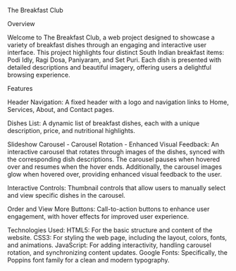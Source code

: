 The Breakfast Club

Overview

Welcome to The Breakfast Club, a web project designed to showcase a variety of breakfast dishes through an engaging and interactive user interface. This project highlights four distinct South Indian breakfast items: Podi Idly, Ragi Dosa, Paniyaram, and Set Puri. Each dish is presented with detailed descriptions and beautiful imagery, offering users a delightful browsing experience.

Features

Header Navigation:
A fixed header with a logo and navigation links to Home, Services, About, and Contact pages.

Dishes List:
A dynamic list of breakfast dishes, each with a unique description, price, and nutritional highlights.

Slideshow Carousel - Carousel Rotation - Enhanced Visual Feedback:
An interactive carousel that rotates through images of the dishes, synced with the corresponding dish descriptions.
The carousel pauses when hovered over and resumes when the hover ends.
Additionally, the carousel images glow when hovered over, providing enhanced visual feedback to the user.

Interactive Controls:
Thumbnail controls that allow users to manually select and view specific dishes in the carousel.

Order and View More Buttons:
Call-to-action buttons to enhance user engagement, with hover effects for improved user experience.

Technologies Used:
HTML5: For the basic structure and content of the website.
CSS3: For styling the web page, including the layout, colors, fonts, and animations.
JavaScript: For adding interactivity, handling carousel rotation, and synchronizing content updates.
Google Fonts: Specifically, the Poppins font family for a clean and modern typography.
